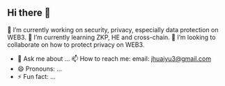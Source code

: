 ## Hi there 👋


🔭 I’m currently working on security, privacy, especially data protection on WEB3.
🌱 I’m currently learning ZKP, HE and cross-chain.
👯 I’m looking to collaborate on how to protect privacy on WEB3.
- 💬 Ask me about ...
📫 How to reach me: email: jhuaiyu3@gmail.com
- 😄 Pronouns: ...
- ⚡ Fun fact: ...

